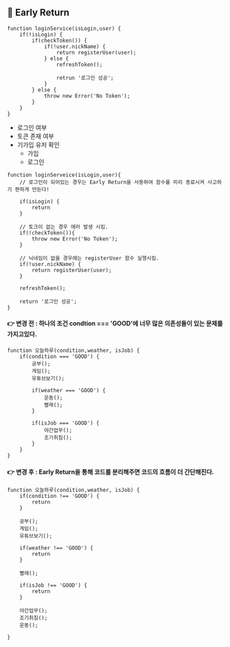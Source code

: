 ## 🚀 Early Return

```
function loginService(isLogin,user) {
    if(!isLogin) {
        if(checkToken()) {
            if(!user.nickName) {
                return registerUser(user);
            } else {
                refreshToken();

                retrun '로그인 성공';
            }
        } else {
            throw new Error('No Token');
        }
    }
}
```
-  로그인 여부
-  토큰 존재 여부
- 기가입 유저 확인 
    -  가입
    -  로그인
```
function loginServeice(isLogin,user){
    // 로그인이 되어있는 경우는 Early Return을 사용하여 함수를 미리 종료시켜 사고하기 편하게 만든다!

    if(isLogin) {
        return 
    }
    
    // 토크이 없는 경우 에러 발생 시킴.
    if(!checkToken()){
        throw new Error('No Token');
    }

    // 닉네임이 없을 경우에는 registerUser 함수 실헹시킴.
    if(!user.nickName) {
        return registerUser(user);
    }

    refreshToken();

    return '로그인 성공';
}
```

#### 👉 변경 전 : 하나의 조건 condtion === 'GOOD'에 너무 많은 의존성들이 있는 문제를 가지고있다.
```
function 오늘하루(condition,weather, isJob) {
    if(condition === 'GOOD') {
        공부();
        게임();
        유튜브보기();

        if(weather === 'GOOD') {
            운동();
            빨래();
        }

        if(isJob === 'GOOD') {
            야간업무();
            조기취침();
        }
    }
}
```
#### 👉  변경 후 : Early Return을 통해 코드를 분리해주면 코드의 흐름이 더 간단해진다.
```
function 오늘하루(condition,weather, isJob) {
    if(condition !== 'GOOD') {
        return
    }

    공부();
    게임();
    유튜브보기();

    if(weather !== 'GOOD') {
        return
    }

    빨래();

    if(isJob !== 'GOOD') {
        return 
    }

    야간업무();
    조기취침();
    운동();
    
}
```
